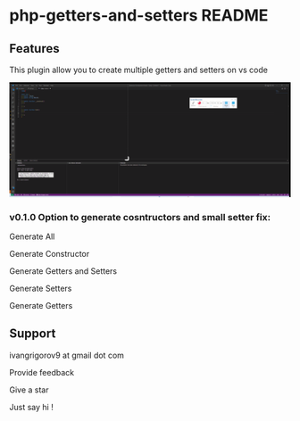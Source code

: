 # php-getters-and-setters README

## Features

This plugin allow you to create multiple getters and setters on vs code

![Alt Text](https://raw.githubusercontent.com/IvanGrigorov/php-getters-and-setters/master/assets/php-getters-and%20setters.gif)

### v0.1.0 Option to generate cosntructors and small setter fix:


Generate All

Generate Constructor

Generate Getters and Setters

Generate Setters

Generate Getters

## Support

ivangrigorov9 at gmail dot com

Provide feedback

Give a star

Just say hi !